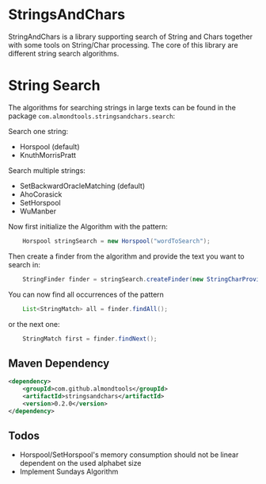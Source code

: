 StringsAndChars
===============
StringAndChars is a library supporting search of String and Chars together with some tools on String/Char processing. The core of this library are different string search algorithms.

String Search
=============
The algorithms for searching strings in large texts can be found in the package `com.almondtools.stringsandchars.search`:

Search one string:
 - Horspool (default)
 - KnuthMorrisPratt

Search multiple strings:
 - SetBackwardOracleMatching (default)
 - AhoCorasick
 - SetHorspool
 - WuManber

Now first initialize the Algorithm with the pattern:

```Java
	Horspool stringSearch = new Horspool("wordToSearch");
```

Then create a finder from the algorithm and provide the text you want to search in:

```Java
	StringFinder finder = stringSearch.createFinder(new StringCharProvider("text with wordToSearch in it", 0));
```

You can now find all occurrences of the pattern

```Java
	List<StringMatch> all = finder.findAll();
```

or the next one:

```Java
	StringMatch first = finder.findNext();
```

Maven Dependency
----------------

```xml
<dependency>
	<groupId>com.github.almondtools</groupId>
	<artifactId>stringsandchars</artifactId>
	<version>0.2.0</version>
</dependency>
```

Todos
-----
- Horspool/SetHorspool's memory consumption should not be linear dependent on the used alphabet size
- Implement Sundays Algorithm
